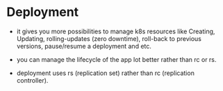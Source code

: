 # Deployment

- it gives you more possibilities to manage k8s resources like Creating, Updating, rolling-updates (zero downtime), roll-back to previous versions, pause/resume a deployment and etc.

- you can manage the lifecycle of the app lot better rather than rc or rs.

- deployment uses rs (replication set) rather than rc (replication controller).
